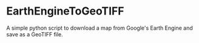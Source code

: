 # EarthEngineToGeoTIFF
A simple python script to download a map from Google's Earth Engine and save as a GeoTIFF file.
